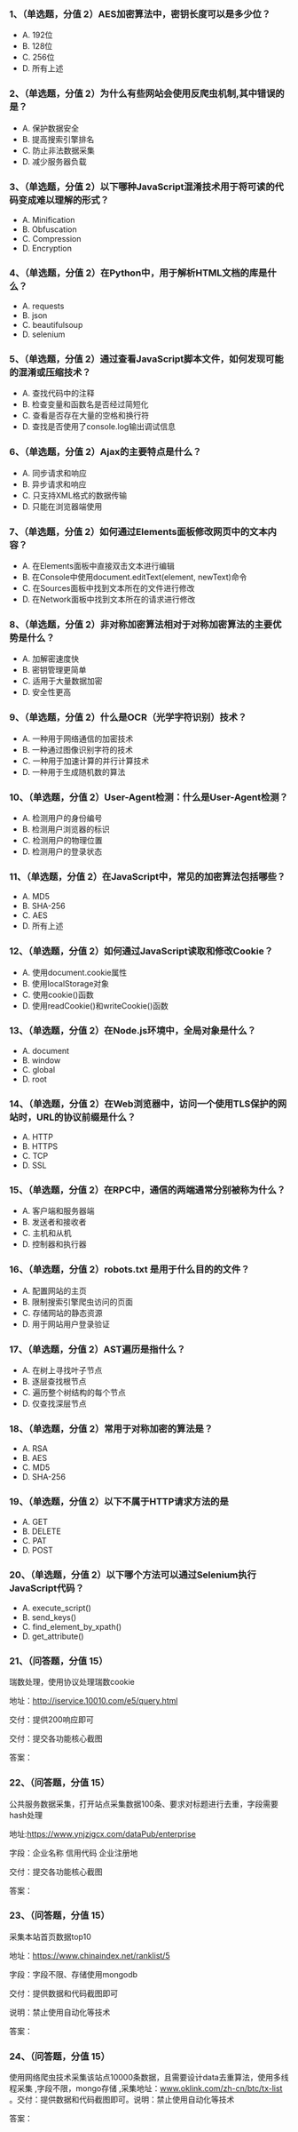 ### 1、（单选题，分值 2）AES加密算法中，密钥长度可以是多少位？

- A. 192位
- B. 128位
- C. 256位
- D. 所有上述

  

### 2、（单选题，分值 2）为什么有些网站会使用反爬虫机制,其中错误的是？

- A. 保护数据安全
- B. 提高搜索引擎排名
- C. 防止非法数据采集
- D. 减少服务器负载

  

### 3、（单选题，分值 2）以下哪种JavaScript混淆技术用于将可读的代码变成难以理解的形式？

- A. Minification
- B. Obfuscation
- C. Compression
- D. Encryption

  

### 4、（单选题，分值 2）在Python中，用于解析HTML文档的库是什么？

- A. requests
- B. json
- C. beautifulsoup
- D. selenium

  

### 5、（单选题，分值 2）通过查看JavaScript脚本文件，如何发现可能的混淆或压缩技术？

- A. 查找代码中的注释
- B. 检查变量和函数名是否经过简短化
- C. 查看是否存在大量的空格和换行符
- D. 查找是否使用了console.log输出调试信息

  

### 6、（单选题，分值 2）Ajax的主要特点是什么？

- A. 同步请求和响应
- B. 异步请求和响应
- C. 只支持XML格式的数据传输
- D. 只能在浏览器端使用

  

### 7、（单选题，分值 2）如何通过Elements面板修改网页中的文本内容？

- A. 在Elements面板中直接双击文本进行编辑
- B. 在Console中使用document.editText(element, newText)命令
- C. 在Sources面板中找到文本所在的文件进行修改
- D. 在Network面板中找到文本所在的请求进行修改

  

### 8、（单选题，分值 2）非对称加密算法相对于对称加密算法的主要优势是什么？

- A. 加解密速度快
- B. 密钥管理更简单
- C. 适用于大量数据加密
- D. 安全性更高

  

### 9、（单选题，分值 2）什么是OCR（光学字符识别）技术？

- A. 一种用于网络通信的加密技术
- B. 一种通过图像识别字符的技术
- C. 一种用于加速计算的并行计算技术
- D. 一种用于生成随机数的算法

  

### 10、（单选题，分值 2）User-Agent检测：什么是User-Agent检测？

- A. 检测用户的身份编号
- B. 检测用户浏览器的标识
- C. 检测用户的物理位置
- D. 检测用户的登录状态



### 11、（单选题，分值 2）在JavaScript中，常见的加密算法包括哪些？

- A. MD5
- B. SHA-256
- C. AES
- D. 所有上述

  

### 12、（单选题，分值 2）如何通过JavaScript读取和修改Cookie？

- A. 使用document.cookie属性
- B. 使用localStorage对象
- C. 使用cookie()函数
- D. 使用readCookie()和writeCookie()函数

  

### 13、（单选题，分值 2）在Node.js环境中，全局对象是什么？

- A. document
- B. window
- C. global
- D. root

  

### 14、（单选题，分值 2）在Web浏览器中，访问一个使用TLS保护的网站时，URL的协议前缀是什么？

- A. HTTP
- B. HTTPS
- C. TCP
- D. SSL

  

### 15、（单选题，分值 2）在RPC中，通信的两端通常分别被称为什么？

- A. 客户端和服务器端
- B. 发送者和接收者
- C. 主机和从机
- D. 控制器和执行器

  

### 16、（单选题，分值 2）robots.txt 是用于什么目的的文件？

- A. 配置网站的主页
- B. 限制搜索引擎爬虫访问的页面
- C. 存储网站的静态资源
- D. 用于网站用户登录验证

  

### 17、（单选题，分值 2）AST遍历是指什么？

- A. 在树上寻找叶子节点
- B. 逐层查找根节点
- C. 遍历整个树结构的每个节点
- D. 仅查找深层节点

  

### 18、（单选题，分值 2）常用于对称加密的算法是？

- A. RSA
- B. AES
- C. MD5
- D. SHA-256

  

### 19、（单选题，分值 2）以下不属于HTTP请求方法的是

- A. GET
- B. DELETE
- C. PAT
- D. POST

  

### 20、（单选题，分值 2）以下哪个方法可以通过Selenium执行JavaScript代码？

- A. execute_script()
- B. send_keys()
- C. find_element_by_xpath()
- D. get_attribute()

  

### 21、（问答题，分值 15）

瑞数处理，使用协议处理瑞数cookie

地址：http://iservice.10010.com/e5/query.html

交付：提供200响应即可

交付：提交各功能核心截图

答案：



### 22、（问答题，分值 15）

公共服务数据采集，打开站点采集数据100条、要求对标题进行去重，字段需要hash处理

地址:https://www.ynjzjgcx.com/dataPub/enterprise

字段：企业名称 信用代码 企业注册地

交付：提交各功能核心截图

答案：





### 23、（问答题，分值 15）

采集本站首页数据top10

地址：https://www.chinaindex.net/ranklist/5

字段：字段不限、存储使用mongodb

交付：提供数据和代码截图即可

说明：禁止使用自动化等技术



答案：





### 24、（问答题，分值 15）

使用网络爬虫技术采集该站点10000条数据，且需要设计data去重算法，使用多线程采集 ,字段不限，mongo存储 ,采集地址：www.oklink.com/zh-cn/btc/tx-list 。交付：提供数据和代码截图即可。说明：禁止使用自动化等技术

答案：

